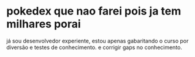 # pokedex que nao farei pois ja tem milhares porai

já sou desenvolvedor experiente, estou apenas gabaritando o curso por diversão e testes de conhecimento. e corrigir gaps no conhecimento.
